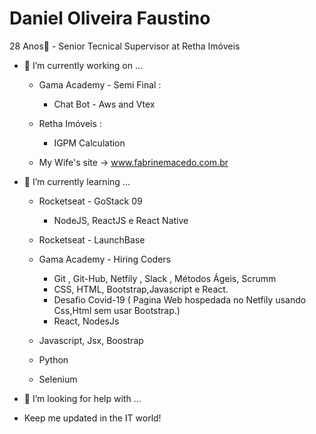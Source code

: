  # Daniel Oliveira Faustino
  
  28 Anos👋 - Senior Tecnical Supervisor at Retha Imóveis

- 🔭 I’m currently working on ...

   - Gama Academy - Semi Final :
        - Chat Bot - Aws and Vtex
        
   - Retha Imóveis :
        - IGPM Calculation
  
   - My Wife's site -> www.fabrinemacedo.com.br
   
- 🌱 I’m currently learning ...

  
  
  -  Rocketseat - GoStack 09
      -  NodeJS, ReactJS e React Native
      
  -  Rocketseat - LaunchBase
  
  -  Gama Academy - Hiring Coders
       - Git , Git-Hub, Netfily , Slack , Métodos Ágeis, Scrumm
       - CSS, HTML, Bootstrap,Javascript e React.
       - Desafio Covid-19 ( Pagina Web hospedada no Netfily usando Css,Html sem usar Bootstrap.)
       - React, NodesJs
  
  -  Javascript, Jsx, Boostrap 

  -  Python
    - Selenium
    
- 🤔 I’m looking for help with ...

- Keep me updated in the IT world!


